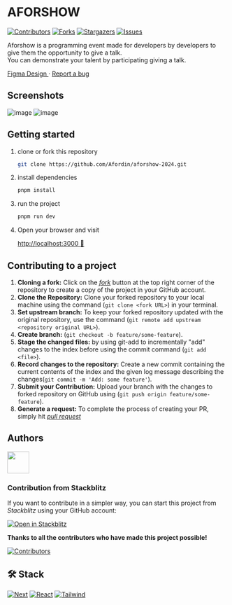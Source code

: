 # AFORSHOW

[![Contributors][contributors-shield]][contributors-url]
[![Forks][forks-shield]][forks-url]
[![Stargazers][stars-shield]][stars-url]
[![Issues][issues-shield]][issues-url]

Aforshow is a programming event made for developers by developers to give them the opportunity to give a talk.
<br />
You can demonstrate your talent by participating giving a talk.

[Figma Design
](https://www.figma.com/design/AbwPBnjj7gh4SPmDVrPktQ/Comuafor-1?node-id=0-1&t=35wTzz3bkeE9Fsyv-1) · [Report a bug](https://github.com/Afordin/aforshow-2024/issues)

</div>

## Screenshots

![image](https://github.com/user-attachments/assets/c4db8507-b178-4ace-92a0-a00dde346a3a)
![image](https://github.com/user-attachments/assets/6d7e4535-64a4-48de-9a27-b32684cbe165)

## Getting started

1. clone or fork this repository

   ```sh
   git clone https://github.com/Afordin/aforshow-2024.git
   ```

2. install dependencies

   ```bash
   pnpm install
   ```

3. run the project
   ```bash
   pnpm run dev
   ```
4. Open your browser and visit

   [http://localhost:3000 🌺](http://localhost:3000)

## Contributing to a project

1. **Cloning a fork:**
   Click on the [_fork_](https://github.com/Afordin/aforshow-2024/fork) button at the top right corner of the repository to create a copy of the project in your GitHub account.
2. **Clone the Repository:** Clone your forked repository to your local machine using the command (`git clone <fork URL>`) in your terminal.
3. **Set upstream branch:** To keep your forked repository updated with the original repository, use the command (`git remote add upstream <repository original URL>`).
4. **Create branch:** (`git checkout -b feature/some-feature`).
5. **Stage the changed files:** by using git-add to incrementally "add" changes to the index before using the commit command (`git add <file>`).
6. **Record changes to the repository:** Create a new commit containing the current contents of the index and the given log message describing the changes(`git commit -m 'Add: some feature'`).
7. **Submit your Contribution:** Upload your branch with the changes to forked repository on GitHub using (`git push origin feature/some-feature`).
8. **Generate a request:** To complete the process of creating your PR, simply hit [_pull request_](https://github.com/Afordin/aforshow-2024/pulls)

## Authors

<a href="https://github.com/afordigital">
   <img width="50px" src="https://avatars.githubusercontent.com/u/43246362?v=4" />
</a>

### Contribution from Stackblitz

If you want to contribute in a simpler way, you can start this project from _Stackblitz_ using your GitHub account:

[![Open in Stackblitz](https://developer.stackblitz.com/img/open_in_stackblitz.svg)](https://stackblitz.com/github/Afordin/aforshow-2024)

**Thanks to all the contributors who have made this project possible!**

[![Contributors](https://contrib.rocks/image?repo=Afordin/aforshow-2024)](https://github.com/Afordin/aforshow-2024/graphs/contributors)

## 🛠️ Stack

[![Next][next-badge]][next-url]
[![React][react-badge]][react-url]
[![Tailwind][tailwind-badge]][tailwind-url]

[contributors-shield]: https://img.shields.io/github/contributors/Afordin/aforshow-2024.svg?style=for-the-badge
[contributors-url]: https://github.com/Afordin/aforshow-2024/graphs/contributors
[forks-shield]: https://img.shields.io/github/forks/Afordin/aforshow-2024.svg?style=for-the-badge
[forks-url]: https://github.com/Afordin/aforshow-2024/network/members
[stars-shield]: https://img.shields.io/github/stars/Afordin/aforshow-2024.svg?style=for-the-badge
[stars-url]: https://github.com/Afordin/aforshow-2024/stargazers
[issues-shield]: https://img.shields.io/github/issues/Afordin/aforshow-2024.svg?style=for-the-badge
[issues-url]: https://github.com/Afordin/aforshow-2024/issues
[next-url]: https://nextjs.org/
[react-url]: https://reactjs.org/
[tailwind-url]: https://tailwindcss.com/
[next-badge]: https://img.shields.io/badge/next.js-000000?style=for-the-badge&logo=nextdotjs&logoColor=333
[react-badge]: https://img.shields.io/badge/React-61DAFB?style=for-the-badge&logo=react&logoColor=333
[tailwind-badge]: https://img.shields.io/badge/-Tailwind%20CSS-%231a202c?style=for-the-badge&logo=tailwind-css
